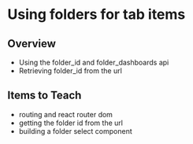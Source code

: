 # Using folders for tab items

## Overview

- Using the folder_id and folder_dashboards api
- Retrieving folder_id from the url

## Items to Teach
- routing and react router dom
- getting the folder id from the url
- building a folder select component

